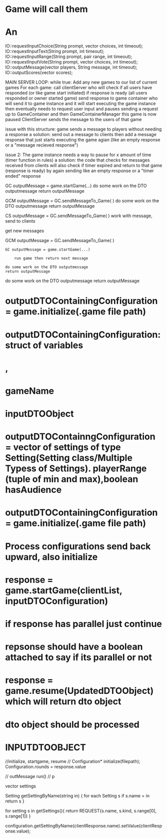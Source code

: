 
# Game will call them
# An
IO::requestInputChoice(String prompt, vector<String> choices, int timeout);
IO::requestInputText(String prompt, int timeout);
IO::requestInputRange(String prompt, pair<int> range, int timeout);
IO::requestInputVote(String prompt, vector<String> choices, int timeout);
IO::outputMessage(vector<Player> players, String message, int timeout);
IO::outputScores(vector<Scores> scores);



MAIN SERVER LOOP:
while true:
    Add any new games to our list of current games
    For each game:
        call clientServer who will check if all users have responded (or like game start initiated)
        if response is ready (all users responded or owner started game)
            send response to game container who will send it to game instance and it will start executing the
            game instance then eventually needs to request user input and pauses sending a request up to GameContainer and then GameContainerManager
            this game is now paused
            ClientServer sends the message to the users of that game

issue with this structure: game sends a message to players without needing a response
a solution: send out a message to clients then add a message response that just starts executing the game agian (like an empty response or a "message recieved response")

issue 2: The game instance needs a way to pause for x amount of time (timer function in rules)
a solution: the code that checks for messages received from clients will also check if timer expired and return to that game (response is ready) by again sending like an empty response or a "timer ended" response

GC outputMessage = game.startGame(...)
do some work on the DTO outputmessage
return outputMessage

GCM outputMessage = GC.sendMessageTo_Game( )
do some work on the DTO outputmessage
return outputMessage

CS outputMessage = GC.sendMessageTo_Game( )
work with message, send to clients

get new messages

GCM outputMessage = GC.sendMessageTo_Game( )

    GC outputMessage = game.startGame(...)

        run game then return next message

    do some work on the DTO outputmessage
    return outputMessage

do some work on the DTO outputmessage
return outputMessage

# 

# outputDTOContainingConfiguration = game.initialize(.game file path)
# outputDTOContainingConfiguration: struct of variables
# , 
# gameName

# inputDTOObject


# outputDTOContainngConfiguration =  vector of settings of type Setting(Setting class/Multiple Typess of Settings). playerRange (tuple of min and max),boolean hasAudience

# outputDTOContainingConfiguration = game.initialize(.game file path)
# Process configurations send back upward, also initialize 
# response = game.startGame(clientList, inputDTOConfiguration)

# if response has parallel just continue
# repsonse should have a boolean attached to say if its parallel or not

# response = game.resume(UpdatedDTOObject) which will return dto object
# dto object should be processed


# INPUTDTOOBJECT


//initialize, startgame, resume
// Configuration* initialize(filepath);
Configuration.rounds = response.value

// outMessage run()
// p

vector<Setting> settings

Setting getSettingByName(string in) {
    for each Setting s
        if s.name = in
        return s
}

for setting s in getSettings(){
    return REQUEST{s.name, s.kind, s.range[0], s.range[1]}
}


configuration.getSettingByName(clientResponse.name).setValue(clientResponse.value);